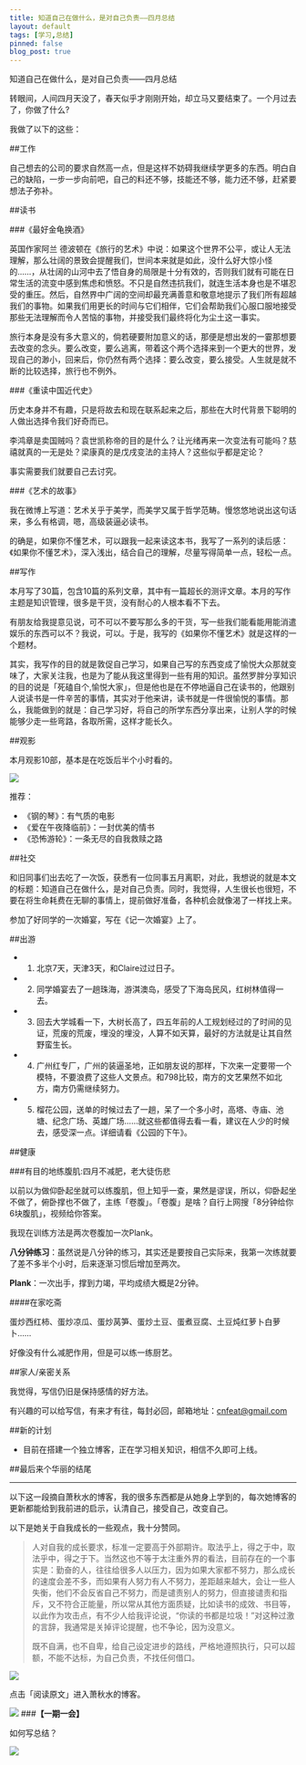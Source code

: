 ```yaml
---
title: 知道自己在做什么，是对自己负责——四月总结
layout: default
tags: [学习,总结]
pinned: false
blog_post: true
---
```




知道自己在做什么，是对自己负责——四月总结

转眼间，人间四月天没了，春天似乎才刚刚开始，却立马又要结束了。一个月过去了，你做了什么?

我做了以下的这些：

##工作

自己想去的公司的要求自然高一点，但是这样不妨碍我继续学更多的东西。明白自己的缺陷，一步一步向前吧，自己的料还不够，技能还不够，能力还不够，赶紧要想法子弥补。

##读书

###《最好金龟换酒》

英国作家阿兰 德波顿在《旅行的艺术》中说：如果这个世界不公平，或让人无法理解，那么壮阔的景致会提醒我们，世间本来就是如此，没什么好大惊小怪的……，从壮阔的山河中去了悟自身的局限是十分有效的，否则我们就有可能在日常生活的流变中感到焦虑和愤怒。不只是自然违抗我们，就连生活本身也是不堪忍受的重压。然后，自然界中广阔的空间却最充满善意和敬意地提示了我们所有超越我们的事物。如果我们用更长的时间与它们相伴，它们会帮助我们心服口服地接受那些无法理解而令人苦恼的事物，并接受我们最终将化为尘土这一事实。

旅行本身是没有多大意义的，倘若硬要附加意义的话，那便是想出发的一霎那想要去改变的念头。要么改变，要么逃离，带着这个两个选择来到一个更大的世界，发现自己的渺小，回来后，你仍然有两个选择：要么改变，要么接受。人生就是就不断的比较选择，旅行也不例外。

###《重读中国近代史》

历史本身并不有趣，只是将故去和现在联系起来之后，那些在大时代背景下聪明的人做出选择令我们好奇而已。

李鸿章是卖国贼吗？袁世凯称帝的目的是什么？让光绪再来一次变法有可能吗？慈禧就真的一无是处？梁康真的是戊戌变法的主持人？这些似乎都是定论？

事实需要我们就要自己去讨究。

###《艺术的故事》

我在微博上写道：艺术关乎于美学，而美学又属于哲学范畴。慢悠悠地说出这句话来，多么有格调，嗯，高级装逼必读书。

的确是，如果你不懂艺术，可以跟我一起来读这本书，我写了一系列的读后感：《如果你不懂艺术》，深入浅出，结合自己的理解，尽量写得简单一点，轻松一点。

##写作

本月写了30篇，包含10篇的系列文章，其中有一篇超长的测评文章。本月的写作主题是知识管理，很多是干货，没有耐心的人根本看不下去。

有朋友给我提意见说，可不可以不要写那么多的干货，写一些我们能看能用能消遣娱乐的东西可以不？我说，可以。于是，我写的《如果你不懂艺术》就是这样的一个题材。

其实，我写作的目的就是敦促自己学习，如果自己写的东西变成了愉悦大众那就变味了，大家关注我，也是为了能从我这里得到一些有用的知识。虽然罗胖分享知识的目的说是「死磕自个,愉悦大家」，但是他也是在不停地逼自己在读书的，他跟别人说读书是一件辛苦的事情，其实对于他来讲，读书就是一件很愉悦的事情。那么，我能做到的就是：自己学习好，将自己的所学东西分享出来，让别人学的时候能够少走一些弯路，各取所需，这样才能长久。

##观影

本月观影10部，基本是在吃饭后半个小时看的。

![](http://pic.yupoo.com/vankos_v/DISob6L2/WJW5U.png)

推荐：

- 《钢的琴》：有气质的电影
- 《爱在午夜降临前》：一封优美的情书
- 《恐怖游轮》：一条无尽的自我救赎之路

##社交

和旧同事们出去吃了一次饭，获悉有一位同事五月离职，对此，我想说的就是本文的标题：知道自己在做什么，是对自己负责。同时，我觉得，人生很长也很短，不要在将生命耗费在无聊的事情上，提前做好准备，各种机会就像渴了一样找上来。

参加了好同学的一次婚宴，写在《记一次婚宴》上了。

##出游


- 1. 北京7天，天津3天，和Claire过过日子。
- 2. 同学婚宴去了一趟珠海，游淇澳岛，感受了下海岛民风，红树林值得一去。
- 3. 回去大学城看一下，大树长高了，四五年前的人工规划经过的了时间的见证，荒废的荒废，埋没的埋没，人算不如天算，最好的方法就是让其自然野蛮生长。
- 4. 广州红专厂，广州的装逼圣地，正如朋友说的那样，下次来一定要带一个模特，不要浪费了这些人文景点。和798比较，南方的文艺果然不如北方，南方仍需继续努力。
- 5. 榴花公园，送单的时候过去了一趟，呆了一个多小时，高塔、寺庙、池塘、纪念广场、英雄广场……就这些都值得去看一看，建议在人少的时候去，感受深一点。详细请看《公园的下午》。

##健康

###有目的地练腹肌:四月不减肥，老大徒伤悲

以前以为做仰卧起坐就可以练腹肌，但上知乎一查，果然是谬误，所以，仰卧起坐不做了，俯卧撑也不做了，主练「卷腹」。「卷腹」是啥？自行上网搜「8分钟给你6块腹肌」，视频给你答案。

我现在训练方法是两次卷腹加一次Plank。

**八分钟练习**：虽然说是八分钟的练习，其实还是要按自己实际来，我第一次练就要了差不多半个小时，后来逐渐习惯后增加至两次。

**Plank**：一次出手，撑到力竭，平均成绩大概是2分钟。

####在家吃斋

蛋炒西红柿、蛋炒凉瓜、蛋炒莴笋、蛋炒土豆、蛋煮豆腐、土豆炖红萝卜白萝卜……

好像没有什么减肥作用，但是可以练一练厨艺。


##家人/亲密关系

我觉得，写信仍旧是保持感情的好方法。

有兴趣的可以给写信，有来才有往，每封必回，邮箱地址：cnfeat@gmail.com

##新的计划

- 目前在搭建一个独立博客，正在学习相关知识，相信不久即可上线。


##最后来个华丽的结尾

---

以下这一段摘自萧秋水的博客，我的很多东西都是从她身上学到的，每次她博客的更新都能给到我前进的启示，认清自己，接受自己，改变自己。

以下是她关于自我成长的一些观点，我十分赞同。

>人对自我的成长要求，标准一定要高于外部期许。取法乎上，得之于中，取法乎中，得之于下。当然这也不等于太注重外界的看法，目前存在的一个事实是：勤奋的人，往往给很多人以压力，因为如果大家都不努力，那么成长的速度会差不多，而如果有人努力有人不努力，差距越来越大，会让一些人失衡，他们不会反省自己不努力，而是谴责别人的努力，但直接谴责和指斥，又不符合正能量，所以常从其他方面质疑，比如读书的成效、书目等，以此作为攻击点，有不少人给我评论说，“你读的书都是垃圾！”对这种过激的言辞，我通常是关掉评论提醒，也不争论，因为没意义。
>
>既不自满，也不自卑，给自己设定进步的路线，严格地遵照执行，只可以超额，不能不达标，为自己负责，不找任何借口。

![](http://pic.yupoo.com/vankos_v/DISOfpbg/14RuuS.png)

点击「阅读原文」进入萧秋水的博客。

![](http://pic.yupoo.com/vankos_v/DISOeR5b/3PJ3R.png)
###**【一期一会】**

如何写总结？

![](http://pic.yupoo.com/vankos_v/DITsGQGf/aMAmB.png)






